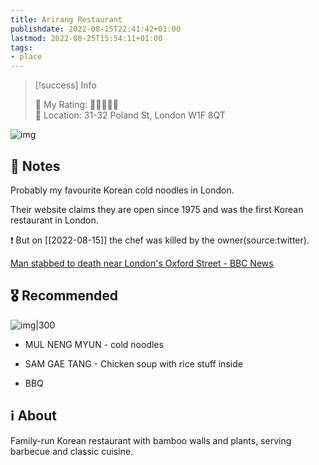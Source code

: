 ```yaml
---
title: Arirang Restaurant
publishdate: 2022-08-15T22:41:42+01:00
lastmod: 2022-08-25T15:54:11+01:00
tags: 
- place
---
```






> [!success] Info 
 > 
 > 🤔 My Rating: 💚💚💚💚🖤 <br> 📌 Location: 31-32 Poland St, London W1F 8QT <br> 

![img](https://media-cdn.tripadvisor.com/media/photo-s/1a/62/a9/95/arirang.jpg)



## 📝 Notes



Probably my favourite Korean cold noodles in London.

Their website claims they are open since 1975 and was the first Korean restaurant in London.



❗ But on [[2022-08-15]] the chef was killed by the owner(source:twitter).

[Man stabbed to death near London's Oxford Street - BBC News](https://www.bbc.co.uk/news/uk-62549371)



## 🎖 Recommended 



![img|300](http://www.ariranglondon.co.uk/images/mn_img_ric_02.jpg)



- MUL NENG MYUN - cold noodles

- SAM GAE TANG - Chicken soup with rice stuff inside

- BBQ



## ℹ️ About



Family-run Korean restaurant with bamboo walls and plants, serving barbecue and classic cuisine.



